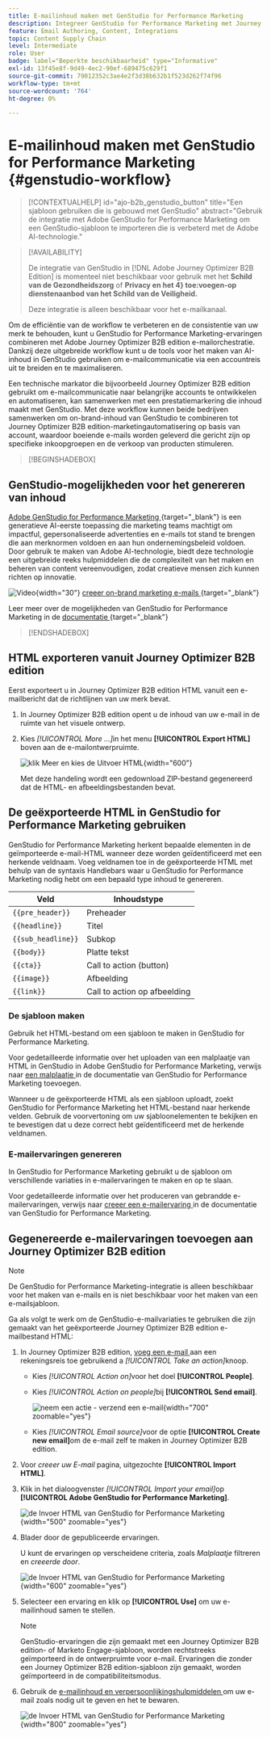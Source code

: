 ```yaml
---
title: E-mailinhoud maken met GenStudio for Performance Marketing
description: Integreer GenStudio for Performance Marketing met Journey Optimizer B2B edition - exporteer HTML, maak e-mailervaringen met AI en importeer inhoud met branding.
feature: Email Authoring, Content, Integrations
topic: Content Supply Chain
level: Intermediate
role: User
badge: label="Beperkte beschikbaarheid" type="Informative"
exl-id: 13f45e8f-9d49-4ec2-90ef-689475c629f1
source-git-commit: 79012352c3ae4e2f3d38b632b1f523d262f74f96
workflow-type: tm+mt
source-wordcount: '764'
ht-degree: 0%

---
```


# E-mailinhoud maken met GenStudio for Performance Marketing {#genstudio-workflow}

>[!CONTEXTUALHELP]
>id="ajo-b2b_genstudio_button"
>title="Een sjabloon gebruiken die is gebouwd met GenStudio"
>abstract="Gebruik de integratie met Adobe GenStudio for Performance Marketing om een GenStudio-sjabloon te importeren die is verbeterd met de Adobe AI-technologie."

>[!AVAILABILITY]
>
>De integratie van GenStudio in [!DNL Adobe Journey Optimizer B2B Edition] is momenteel niet beschikbaar voor gebruik met het **Schild van de Gezondheidszorg** of **Privacy en het 4&rbrace; toe:voegen-op dienstenaanbod van het Schild van de Veiligheid.**
>
>Deze integratie is alleen beschikbaar voor het e-mailkanaal.

Om de efficiëntie van de workflow te verbeteren en de consistentie van uw merk te behouden, kunt u GenStudio for Performance Marketing-ervaringen combineren met Adobe Journey Optimizer B2B edition e-mailorchestratie. Dankzij deze uitgebreide workflow kunt u de tools voor het maken van AI-inhoud in GenStudio gebruiken om e-mailcommunicatie via een accountreis uit te breiden en te maximaliseren.

Een technische markator die bijvoorbeeld Journey Optimizer B2B edition gebruikt om e-mailcommunicatie naar belangrijke accounts te ontwikkelen en automatiseren, kan samenwerken met een prestatiemarkering die inhoud maakt met GenStudio. Met deze workflow kunnen beide bedrijven samenwerken om on-brand-inhoud van GenStudio te combineren tot Journey Optimizer B2B edition-marketingautomatisering op basis van account, waardoor boeiende e-mails worden geleverd die gericht zijn op specifieke inkoopgroepen en de verkoop van producten stimuleren.

>[!BEGINSHADEBOX]

## GenStudio-mogelijkheden voor het genereren van inhoud

[ Adobe GenStudio for Performance Marketing ](https://business.adobe.com/products/genstudio-for-performance-marketing.html){target="_blank"} is een generatieve AI-eerste toepassing die marketing teams machtigt om impactful, gepersonaliseerde advertenties en e-mails tot stand te brengen die aan merknormen voldoen en aan hun ondernemingsbeleid voldoen. Door gebruik te maken van Adobe AI-technologie, biedt deze technologie een uitgebreide reeks hulpmiddelen die de complexiteit van het maken en beheren van content vereenvoudigen, zodat creatieve mensen zich kunnen richten op innovatie.

![ Video ](../../assets/do-not-localize/icon-video.svg){width="30"} [ creeer on-brand marketing e-mails ](https://experienceleague.adobe.com/en/docs/genstudio-for-performance-marketing-learn/tutorials/creating-experiences/creating-on-brand-emails){target="_blank"}

Leer meer over de mogelijkheden van GenStudio for Performance Marketing in de [ documentatie ](https://experienceleague.adobe.com/en/docs/genstudio-for-performance-marketing/user-guide/home){target="_blank"}

>[!ENDSHADEBOX]

## HTML exporteren vanuit Journey Optimizer B2B edition

Eerst exporteert u in Journey Optimizer B2B edition HTML vanuit een e-mailbericht dat de richtlijnen van uw merk bevat.

1. In Journey Optimizer B2B edition opent u de inhoud van uw e-mail in de ruimte van het visuele ontwerp.

1. Kies _[!UICONTROL More ...]_&#x200B;in het menu **[!UICONTROL Export HTML]**&#x200B;boven aan de e-mailontwerpruimte.

   ![ klik Meer en kies de Uitvoer HTML ](./assets/email-export-html.png){width="600"}

   Met deze handeling wordt een gedownload ZIP-bestand gegenereerd dat de HTML- en afbeeldingsbestanden bevat.

## De geëxporteerde HTML in GenStudio for Performance Marketing gebruiken

GenStudio for Performance Marketing herkent bepaalde elementen in de geïmporteerde e-mail-HTML wanneer deze worden geïdentificeerd met een herkende veldnaam. Voeg veldnamen toe in de geëxporteerde HTML met behulp van de syntaxis Handlebars waar u GenStudio for Performance Marketing nodig hebt om een bepaald type inhoud te genereren.

| Veld | Inhoudstype |
| ----------------- | ------------------------- |
| `{{pre_header}}` | Preheader |
| `{{headline}}` | Titel |
| `{{sub_headline}}` | Subkop |
| `{{body}}` | Platte tekst |
| `{{cta}}` | Call to action (button) |
| `{{image}}` | Afbeelding |
| `{{link}}` | Call to action op afbeelding |

### De sjabloon maken

Gebruik het HTML-bestand om een sjabloon te maken in GenStudio for Performance Marketing.

Voor gedetailleerde informatie over het uploaden van een malplaatje van HTML in GenStudio in Adobe GenStudio for Performance Marketing, verwijs naar [ een malplaatje ](https://experienceleague.adobe.com/en/docs/genstudio-for-performance-marketing/user-guide/content/templates/use-templates#add-a-template) in de documentatie van GenStudio for Performance Marketing toevoegen.

Wanneer u de geëxporteerde HTML als een sjabloon uploadt, zoekt GenStudio for Performance Marketing het HTML-bestand naar herkende velden. Gebruik de voorvertoning om uw sjabloonelementen te bekijken en te bevestigen dat u deze correct hebt geïdentificeerd met de herkende veldnamen.

### E-mailervaringen genereren

In GenStudio for Performance Marketing gebruikt u de sjabloon om verschillende variaties in e-mailervaringen te maken en op te slaan.

Voor gedetailleerde informatie over het produceren van gebrandde e-mailervaringen, verwijs naar [ creeer een e-mailervaring ](https://experienceleague.adobe.com/en/docs/genstudio-for-performance-marketing/user-guide/create/create-email-experience) in de documentatie van GenStudio for Performance Marketing.

## Gegenereerde e-mailervaringen toevoegen aan Journey Optimizer B2B edition

>[!NOTE]
>
>De GenStudio for Performance Marketing-integratie is alleen beschikbaar voor het maken van e-mails en is niet beschikbaar voor het maken van een e-mailsjabloon.

Ga als volgt te werk om de GenStudio-e-mailvariaties te gebruiken die zijn gemaakt van het geëxporteerde Journey Optimizer B2B edition e-mailbestand HTML:

1. In Journey Optimizer B2B edition, [ voeg een e-mail ](./add-email.md) aan een rekeningsreis toe gebruikend a _[!UICONTROL Take an action]_&#x200B;knoop.

   * Kies _[!UICONTROL Action on]_&#x200B;voor het doel **[!UICONTROL People]**.

   * Kies _[!UICONTROL Action on people]_&#x200B;bij **[!UICONTROL Send email]**.

     ![ neem een actie - verzend een e-mail ](./assets/journey-node-send-email.png){width="700" zoomable="yes"}

   * Kies _[!UICONTROL Email source]_&#x200B;voor de optie **[!UICONTROL Create new email]**&#x200B;om de e-mail zelf te maken in Journey Optimizer B2B edition.

1. Voor _creeer uw E-mail_ pagina, uitgezochte **[!UICONTROL Import HTML]**.

1. Klik in het dialoogvenster _[!UICONTROL Import your email]_&#x200B;op **[!UICONTROL Adobe GenStudio for Performance Marketing]**.

   ![ de Invoer HTML van GenStudio for Performance Marketing ](./assets/email-import-html-genstudio.png){width="500" zoomable="yes"}

1. Blader door de gepubliceerde ervaringen.

   U kunt de ervaringen op verscheidene criteria, zoals _Malplaatje_ filtreren en _creeerde door_.

   ![ de Invoer HTML van GenStudio for Performance Marketing ](./assets/email-import-select-gen-studio-experience.png){width="600" zoomable="yes"}

1. Selecteer een ervaring en klik op **[!UICONTROL Use]** om uw e-mailinhoud samen te stellen.

   >[!NOTE]
   >
   >GenStudio-ervaringen die zijn gemaakt met een Journey Optimizer B2B edition- of Marketo Engage-sjabloon, worden rechtstreeks geïmporteerd in de ontwerpruimte voor e-mail. Ervaringen die zonder een Journey Optimizer B2B edition-sjabloon zijn gemaakt, worden geïmporteerd in de compatibiliteitsmodus.

1. Gebruik de [ e-mailinhoud en verpersoonlijkingshulpmiddelen ](./email-authoring.md) om uw e-mail zoals nodig uit te geven en het te bewaren.

   ![ de Invoer HTML van GenStudio for Performance Marketing ](./assets/email-imported-experience.png){width="800" zoomable="yes"}
